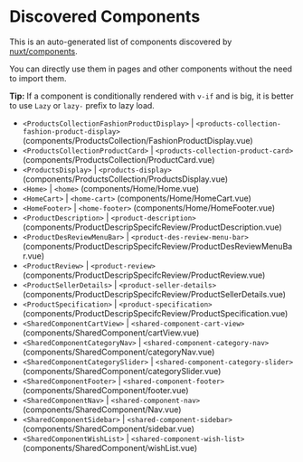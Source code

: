 # Discovered Components

This is an auto-generated list of components discovered by [nuxt/components](https://github.com/nuxt/components).

You can directly use them in pages and other components without the need to import them.

**Tip:** If a component is conditionally rendered with `v-if` and is big, it is better to use `Lazy` or `lazy-` prefix to lazy load.

- `<ProductsCollectionFashionProductDisplay>` | `<products-collection-fashion-product-display>` (components/ProductsCollection/FashionProductDisplay.vue)
- `<ProductsCollectionProductCard>` | `<products-collection-product-card>` (components/ProductsCollection/ProductCard.vue)
- `<ProductsDisplay>` | `<products-display>` (components/ProductsCollection/ProductsDisplay.vue)
- `<Home>` | `<home>` (components/Home/Home.vue)
- `<HomeCart>` | `<home-cart>` (components/Home/HomeCart.vue)
- `<HomeFooter>` | `<home-footer>` (components/Home/HomeFooter.vue)
- `<ProductDescription>` | `<product-description>` (components/ProductDescripSpecifcReview/ProductDescription.vue)
- `<ProductDesReviewMenuBar>` | `<product-des-review-menu-bar>` (components/ProductDescripSpecifcReview/ProductDesReviewMenuBar.vue)
- `<ProductReview>` | `<product-review>` (components/ProductDescripSpecifcReview/ProductReview.vue)
- `<ProductSellerDetails>` | `<product-seller-details>` (components/ProductDescripSpecifcReview/ProductSellerDetails.vue)
- `<ProductSpecification>` | `<product-specification>` (components/ProductDescripSpecifcReview/ProductSpecification.vue)
- `<SharedComponentCartView>` | `<shared-component-cart-view>` (components/SharedComponent/cartView.vue)
- `<SharedComponentCategoryNav>` | `<shared-component-category-nav>` (components/SharedComponent/categoryNav.vue)
- `<SharedComponentCategorySlider>` | `<shared-component-category-slider>` (components/SharedComponent/categorySlider.vue)
- `<SharedComponentFooter>` | `<shared-component-footer>` (components/SharedComponent/footer.vue)
- `<SharedComponentNav>` | `<shared-component-nav>` (components/SharedComponent/Nav.vue)
- `<SharedComponentSidebar>` | `<shared-component-sidebar>` (components/SharedComponent/sidebar.vue)
- `<SharedComponentWishList>` | `<shared-component-wish-list>` (components/SharedComponent/wishList.vue)

